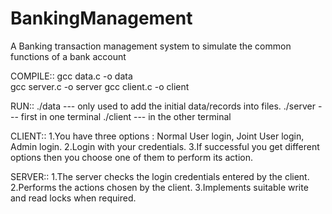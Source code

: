 # BankingManagement
A Banking transaction management system to simulate the common functions of a bank account

COMPILE::
gcc data.c -o data       
gcc server.c -o server
gcc client.c -o client

RUN::
./data    ---  only used to add the initial data/records into files.
./server  ---  first in one terminal
./client  ---  in the other terminal

CLIENT::
1.You have three options : Normal User login, Joint User login, Admin login.
2.Login with your credentials.
3.If successful you get different options then you choose one of them to perform its action.

SERVER::
1.The server checks the login credentials entered by the client.
2.Performs the actions chosen by the client.
3.Implements suitable write and read locks when required.
